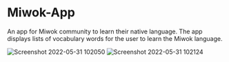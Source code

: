 # Miwok-App
An app for Miwok community to learn their native language. The app displays lists of vocabulary words for the user to learn the Miwok language.



![Screenshot 2022-05-31 102050](https://user-images.githubusercontent.com/43139012/171095513-d6d47c52-0d1d-487d-8a6a-38959eb90470.png)
![Screenshot 2022-05-31 102124](https://user-images.githubusercontent.com/43139012/171095527-c386a172-8521-44f8-bd00-a04d26a701bb.png)

